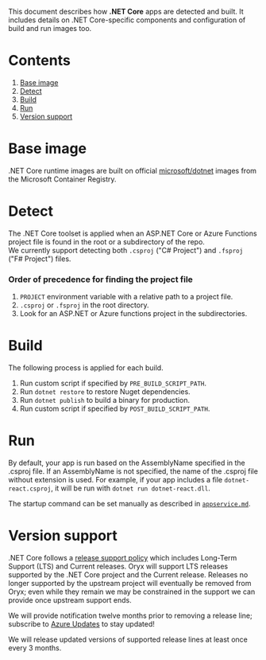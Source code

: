 This document describes how **.NET Core** apps are detected and built. It
includes details on .NET Core-specific components and configuration of build
and run images too.

# Contents

1. [Base image](#base-image)
1. [Detect](#detect)
1. [Build](#build)
1. [Run](#run)
1. [Version support](#version-support)

# Base image

.NET Core runtime images are built on official [microsoft/dotnet][] images from
the Microsoft Container Registry.

[microsoft/dotnet]: https://hub.docker.com/_/microsoft-dotnet-core

# Detect

The .NET Core toolset is applied when an ASP.NET Core or Azure Functions project file is found
in the root or a subdirectory of the repo.   
We currently support detecting both `.csproj` ("C# Project") and `.fsproj` ("F# Project") files.

### Order of precedence for finding the project file
1. `PROJECT` environment variable with a relative path to a project file.
2. `.csproj` or `.fsproj` in the root directory.
3. Look for an ASP.NET or Azure functions project in the subdirectories.

# Build

The following process is applied for each build.

1. Run custom script if specified by `PRE_BUILD_SCRIPT_PATH`.
1. Run `dotnet restore` to restore Nuget dependencies.
1. Run `dotnet publish` to build a binary for production.
1. Run custom script if specified by `POST_BUILD_SCRIPT_PATH`.

# Run

By default, your app is run based on the AssemblyName specified in the .csproj
file. If an AssemblyName is not specified, the name of the .csproj file without
extension is used. For example, if your app includes a file
`dotnet-react.csproj`, it will be run with `dotnet run dotnet-react.dll`.

The startup command can be set manually as described in
[`appservice.md`](../hosts/appservice.md#startup-file).

# Version support

.NET Core follows a [release support policy][] which includes Long-Term Support
(LTS) and Current releases.  Oryx will support LTS releases supported by the
.NET Core project and the Current release. Releases no longer supported by the
upstream project will eventually be removed from Oryx; even while they remain
we may be constrained in the support we can provide once upstream support ends.

We will provide notification twelve months prior to removing a release line;
subscribe to [Azure Updates][] to stay updated!

We will release updated versions of supported release lines at least
once every 3 months.

[release support policy]: https://dotnet.microsoft.com/platform/support/policy/dotnet-core
[Azure Updates]: https://azure.microsoft.com/updates/
